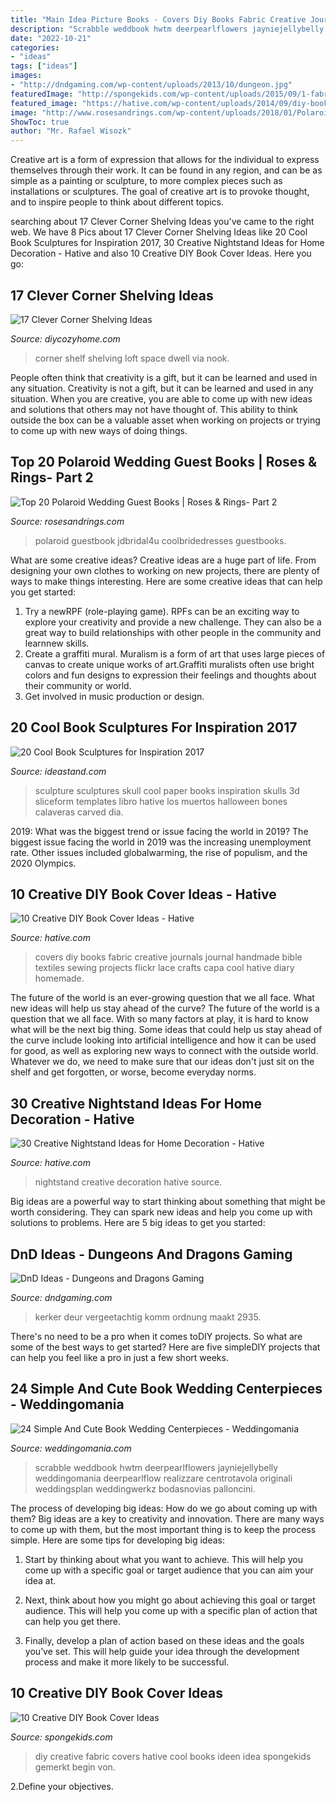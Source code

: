 ```yaml
---
title: "Main Idea Picture Books - Covers Diy Books Fabric Creative Journals Journal Handmade Bible Textiles Sewing Projects Flickr Lace Crafts Capa Cool Hative Diary Homemade"
description: "Scrabble weddbook hwtm deerpearlflowers jayniejellybelly weddingomania deerpearlflow realizzare centrotavola originali weddingsplan weddingwerkz bodasnovias palloncini"
date: "2022-10-21"
categories:
- "ideas"
tags: ["ideas"]
images:
- "http://dndgaming.com/wp-content/uploads/2013/10/dungeon.jpg"
featuredImage: "http://spongekids.com/wp-content/uploads/2015/09/1-fabric-book-cover.jpg"
featured_image: "https://hative.com/wp-content/uploads/2014/09/diy-book-cover-ideas/8-cute-book-covers-for-girls.jpg"
image: "http://www.rosesandrings.com/wp-content/uploads/2018/01/Polaroid-Guestbook-Rent-Cameras-and-Buy-Guestbooks.jpg"
ShowToc: true
author: "Mr. Rafael Wisozk"
---
```



Creative art is a form of expression that allows for the individual to express themselves through their work. It can be found in any region, and can be as simple as a painting or sculpture, to more complex pieces such as installations or sculptures. The goal of creative art is to provoke thought, and to inspire people to think about different topics.

	

		
searching about 17 Clever Corner Shelving Ideas you've came to the right web. We have 8 Pics about 17 Clever Corner Shelving Ideas like 20 Cool Book Sculptures for Inspiration 2017, 30 Creative Nightstand Ideas for Home Decoration - Hative and also 10 Creative DIY Book Cover Ideas. Here you go:
		
    
## 17 Clever Corner Shelving Ideas

<img loading=lazy src="https://diycozyhome.com/wp-content/uploads/2017/11/loft-shelf-corner-space.jpg" onerror="this.onerror=null;this.src='https://tse2.mm.bing.net/th?id=OIP.xv7O9n2W_qRVOKecjjImWgHaLG&amp;pid=15.1';" alt="17 Clever Corner Shelving Ideas">

_Source: diycozyhome.com_

>corner shelf shelving loft space dwell via nook. 

	

People often think that creativity is a gift, but it can be learned and used in any situation.
Creativity is not a gift, but it can be learned and used in any situation. When you are creative, you are able to come up with new ideas and solutions that others may not have thought of. This ability to think outside the box can be a valuable asset when working on projects or trying to come up with new ways of doing things.

    
## Top 20 Polaroid Wedding Guest Books | Roses &amp; Rings- Part 2

<img loading=lazy src="http://www.rosesandrings.com/wp-content/uploads/2018/01/Polaroid-Guestbook-Rent-Cameras-and-Buy-Guestbooks.jpg" onerror="this.onerror=null;this.src='https://tse2.mm.bing.net/th?id=OIP.sB-D4qvWhDAHPwcQGRVkuwHaKp&amp;pid=15.1';" alt="Top 20 Polaroid Wedding Guest Books | Roses &amp; Rings- Part 2">

_Source: rosesandrings.com_

>polaroid guestbook jdbridal4u coolbridedresses guestbooks. 

	

What are some creative ideas?
Creative ideas are a huge part of life. From designing your own clothes to working on new projects, there are plenty of ways to make things interesting. Here are some creative ideas that can help you get started: 
1. Try a newRPF (role-playing game). RPFs can be an exciting way to explore your creativity and provide a new challenge. They can also be a great way to build relationships with other people in the community and learnnew skills. 
2. Create a graffiti mural. Muralism is a form of art that uses large pieces of canvas to create unique works of art.Graffiti muralists often use bright colors and fun designs to expression their feelings and thoughts about their community or world. 
3. Get involved in music production or design.

    
## 20 Cool Book Sculptures For Inspiration 2017

<img loading=lazy src="https://ideastand.com/wp-content/uploads/2014/05/book-sculptures/5-book-sculpture.jpg" onerror="this.onerror=null;this.src='https://tse4.mm.bing.net/th?id=OIP.KdW1DIJ2VtRMnNr49EZcsgHaLH&amp;pid=15.1';" alt="20 Cool Book Sculptures for Inspiration 2017">

_Source: ideastand.com_

>sculpture sculptures skull cool paper books inspiration skulls 3d sliceform templates libro hative los muertos halloween bones calaveras carved dia. 

	

2019: What was the biggest trend or issue facing the world in 2019?
The biggest issue facing the world in 2019 was the increasing unemployment rate. Other issues included globalwarming, the rise of populism, and the 2020 Olympics.

    
## 10 Creative DIY Book Cover Ideas - Hative

<img loading=lazy src="https://hative.com/wp-content/uploads/2014/09/diy-book-cover-ideas/8-cute-book-covers-for-girls.jpg" onerror="this.onerror=null;this.src='https://tse3.mm.bing.net/th?id=OIP.bBygi3Keh8mPW5Fc2Dv8rwHaJ4&amp;pid=15.1';" alt="10 Creative DIY Book Cover Ideas - Hative">

_Source: hative.com_

>covers diy books fabric creative journals journal handmade bible textiles sewing projects flickr lace crafts capa cool hative diary homemade. 

	

The future of the world is an ever-growing question that we all face. What new ideas will help us stay ahead of the curve?
The future of the world is a question that we all face. With so many factors at play, it is hard to know what will be the next big thing. Some ideas that could help us stay ahead of the curve include looking into artificial intelligence and how it can be used for good, as well as exploring new ways to connect with the outside world. Whatever we do, we need to make sure that our ideas don't just sit on the shelf and get forgotten, or worse, become everyday norms.

    
## 30 Creative Nightstand Ideas For Home Decoration - Hative

<img loading=lazy src="https://hative.com/wp-content/uploads/2014/06/nightstand-ideas/6-nightstand-ideas.jpg" onerror="this.onerror=null;this.src='https://tse2.mm.bing.net/th?id=OIP.xYB_v6T5SEGXppU_rZy6ogHaKP&amp;pid=15.1';" alt="30 Creative Nightstand Ideas for Home Decoration - Hative">

_Source: hative.com_

>nightstand creative decoration hative source. 

	

Big ideas are a powerful way to start thinking about something that might be worth considering. They can spark new ideas and help you come up with solutions to problems. Here are 5 big ideas to get you started: 

    
## DnD Ideas - Dungeons And Dragons Gaming

<img loading=lazy src="http://dndgaming.com/wp-content/uploads/2013/10/dungeon.jpg" onerror="this.onerror=null;this.src='https://tse2.mm.bing.net/th?id=OIP.G99brfiJg5sSW3FecqcclQHaFW&amp;pid=15.1';" alt="DnD Ideas - Dungeons and Dragons Gaming">

_Source: dndgaming.com_

>kerker deur vergeetachtig komm ordnung maakt 2935. 

	

There's no need to be a pro when it comes toDIY projects. So what are some of the best ways to get started? Here are five simpleDIY projects that can help you feel like a pro in just a few short weeks.

    
## 24 Simple And Cute Book Wedding Centerpieces - Weddingomania

<img loading=lazy src="https://i.weddingomania.com/24-Elegant-Ideas-For-A-Book-Inspired-Wedding22.jpg" onerror="this.onerror=null;this.src='https://tse4.mm.bing.net/th?id=OIP.3oOekUZm9DQMdbJhcanNAQAAAA&amp;pid=15.1';" alt="24 Simple And Cute Book Wedding Centerpieces - Weddingomania">

_Source: weddingomania.com_

>scrabble weddbook hwtm deerpearlflowers jayniejellybelly weddingomania deerpearlflow realizzare centrotavola originali weddingsplan weddingwerkz bodasnovias palloncini. 

	

The process of developing big ideas: How do we go about coming up with them?
Big ideas are a key to creativity and innovation. There are many ways to come up with them, but the most important thing is to keep the process simple. Here are some tips for developing big ideas:
1. Start by thinking about what you want to achieve. This will help you come up with a specific goal or target audience that you can aim your idea at.

2. Next, think about how you might go about achieving this goal or target audience. This will help you come up with a specific plan of action that can help you get there.

3. Finally, develop a plan of action based on these ideas and the goals you’ve set. This will help guide your idea through the development process and make it more likely to be successful.

    
## 10 Creative DIY Book Cover Ideas

<img loading=lazy src="http://spongekids.com/wp-content/uploads/2015/09/1-fabric-book-cover.jpg" onerror="this.onerror=null;this.src='https://tse3.mm.bing.net/th?id=OIP.KZDOxBZwbBBHNdekzlFSOQHaK4&amp;pid=15.1';" alt="10 Creative DIY Book Cover Ideas">

_Source: spongekids.com_

>diy creative fabric covers hative cool books ideen idea spongekids gemerkt begin von. 

	

2.Define your objectives.

